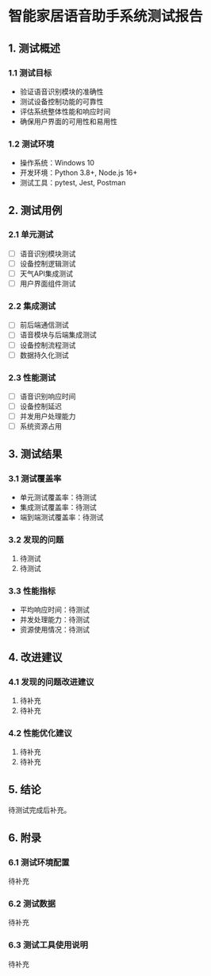 # 智能家居语音助手系统测试报告

## 1. 测试概述

### 1.1 测试目标
- 验证语音识别模块的准确性
- 测试设备控制功能的可靠性
- 评估系统整体性能和响应时间
- 确保用户界面的可用性和易用性

### 1.2 测试环境
- 操作系统：Windows 10
- 开发环境：Python 3.8+, Node.js 16+
- 测试工具：pytest, Jest, Postman

## 2. 测试用例

### 2.1 单元测试
- [ ] 语音识别模块测试
- [ ] 设备控制逻辑测试
- [ ] 天气API集成测试
- [ ] 用户界面组件测试

### 2.2 集成测试
- [ ] 前后端通信测试
- [ ] 语音模块与后端集成测试
- [ ] 设备控制流程测试
- [ ] 数据持久化测试

### 2.3 性能测试
- [ ] 语音识别响应时间
- [ ] 设备控制延迟
- [ ] 并发用户处理能力
- [ ] 系统资源占用

## 3. 测试结果

### 3.1 测试覆盖率
- 单元测试覆盖率：待测试
- 集成测试覆盖率：待测试
- 端到端测试覆盖率：待测试

### 3.2 发现的问题
1. 待测试
2. 待测试

### 3.3 性能指标
- 平均响应时间：待测试
- 并发处理能力：待测试
- 资源使用情况：待测试

## 4. 改进建议

### 4.1 发现的问题改进建议
1. 待补充
2. 待补充

### 4.2 性能优化建议
1. 待补充
2. 待补充

## 5. 结论

待测试完成后补充。

## 6. 附录

### 6.1 测试环境配置
待补充

### 6.2 测试数据
待补充

### 6.3 测试工具使用说明
待补充 